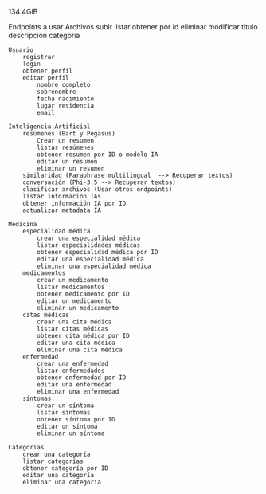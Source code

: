 134.4GiB

Endpoints a usar
    Archivos
        subir
        listar
        obtener por id
        eliminar
        modificar
            titulo
            descripción
            categoría
    
    Usuario
        registrar
        login
        obtener perfil
        editar perfil
            nombre completo
            sobrenombre
            fecha nacimiento
            lugar residencia
            email
    
    Inteligencia Artificial
        resúmenes (Bart y Pegasus)
            Crear un resumen
            listar resúmenes
            obtener resumen por ID o modelo IA
            editar un resumen
            eliminar un resumen
        similaridad (Paraphrase multilingual  --> Recuperar textos)
        conversación (Phi-3.5 --> Recuperar textos)
        clasificar archivos (Usar otros endpoints)
        listar información IAs
        obtener información IA por ID
        actualizar metadata IA
    
    Medicina
        especialidad médica
            crear una especialidad médica
            listar especialidades médicas
            obtener especialidad médica por ID
            editar una especialidad médica
            eliminar una especialidad médica
        medicamentos
            crear un medicamento
            listar medicamentos
            obtener medicamento por ID
            editar un medicamento
            eliminar un medicamento
        citas médicas
            crear una cita médica
            listar citas médicas
            obtener cita médica por ID
            editar una cita médica
            eliminar una cita médica
        enfermedad
            crear una enfermedad
            listar enfermedades
            obtener enfermedad por ID
            editar una enfermedad
            eliminar una enfermedad
        síntomas
            crear un síntoma
            listar síntomas
            obtener síntoma por ID
            editar un síntoma
            eliminar un síntoma
    
    Categorias
        crear una categoría
        listar categorías
        obtener categoría por ID
        editar una categoría
        eliminar una categoría